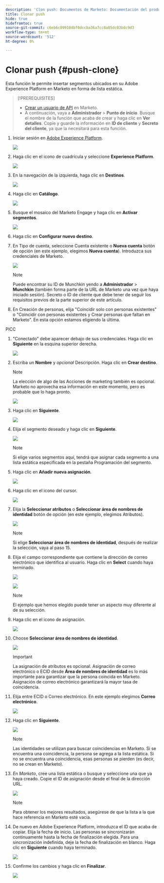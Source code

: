 ```yaml
---
description: 'Clon push: Documentos de Marketo: Documentación del producto'
title: Clonar push
hide: true
hidefromtoc: true
source-git-commit: c6eb6c099104bf0dccba36a7cc8a85dc03bdc9d3
workflow-type: tm+mt
source-wordcount: '512'
ht-degree: 0%

---
```


# Clonar push {#push-clone}

Esta función le permite insertar segmentos ubicados en su Adobe Experience Platform en Marketo en forma de lista estática.

>[!PREREQUISITES]
>
>* [Crear un usuario de API](/help/marketo/product-docs/administration/users-and-roles/create-an-api-only-user.md) en Marketo.
>* A continuación, vaya a **Administrador** > **Punto de inicio**. Busque el nombre de la función que acaba de crear y haga clic en **Ver detalles**. Copie y guarde la información en **ID de cliente** y **Secreto del cliente**, ya que la necesitará para esta función.


1. Iniciar sesión en [Adobe Experience Platform](https://experience.adobe.com/).

   ![](assets/push-an-adobe-experience-platform-segment-to-a-marketo-static-list-1.png)

1. Haga clic en el icono de cuadrícula y seleccione **Experience Platform**.

   ![](assets/push-an-adobe-experience-platform-segment-to-a-marketo-static-list-2.png)

1. En la navegación de la izquierda, haga clic en **Destinos**.

   ![](assets/push-an-adobe-experience-platform-segment-to-a-marketo-static-list-3.png)

1. Haga clic en **Catálogo**.

   ![](assets/push-an-adobe-experience-platform-segment-to-a-marketo-static-list-4.png)

1. Busque el mosaico del Marketo Engage y haga clic en **Activar segmentos**.

   ![](assets/push-an-adobe-experience-platform-segment-to-a-marketo-static-list-5.png)

1. Haga clic en **Configurar nuevo destino**.


1. En Tipo de cuenta, seleccione Cuenta existente o **Nueva cuenta** botón de opción (en este ejemplo, elegimos **Nueva cuenta**). Introduzca sus credenciales de Marketo.

   ![](assets/push-an-adobe-experience-platform-segment-to-a-marketo-static-list-6.png)

   >[!NOTE]
   >
   >Puede encontrar su ID de Munchkin yendo a **Administrador** > **Munchkin** (también forma parte de la URL de Marketo una vez que haya iniciado sesión). Secreto o ID de cliente que debe tener de seguir los requisitos previos de la parte superior de este artículo.

1. En Creación de personas, elija &quot;Coincidir solo con personas existentes&quot; o &quot;Coincidir con personas existentes y Crear personas que faltan en Marketo&quot;. En esta opción estamos eligiendo la última.

PICC

1. &quot;Conectado&quot; debe aparecer debajo de sus credenciales. Haga clic en **Siguiente** en la esquina superior derecha.

   ![](assets/push-an-adobe-experience-platform-segment-to-a-marketo-static-list-7.png)

1. Escriba un **Nombre** y _opcional_ Descripción. Haga clic en **Crear destino**.

   >[!NOTE]
   >
   >La elección de algo de las Acciones de marketing también es opcional. Marketo no aprovecha esa información en este momento, pero es probable que lo haga pronto.

   ![](assets/push-an-adobe-experience-platform-segment-to-a-marketo-static-list-8.png)

1. Haga clic en **Siguiente**.

   ![](assets/push-an-adobe-experience-platform-segment-to-a-marketo-static-list-9.png)

1. Elija el segmento deseado y haga clic en **Siguiente**.

   ![](assets/push-an-adobe-experience-platform-segment-to-a-marketo-static-list-10.png)

   >[!NOTE]
   >
   >Si elige varios segmentos aquí, tendrá que asignar cada segmento a una lista estática especificada en la pestaña Programación del segmento.

1. Haga clic en **Añadir nueva asignación**.

   ![](assets/push-an-adobe-experience-platform-segment-to-a-marketo-static-list-11.png)

1. Haga clic en el icono del cursor.

   ![](assets/push-an-adobe-experience-platform-segment-to-a-marketo-static-list-12.png)

1. Elija la **Seleccionar atributos** o **Seleccionar área de nombres de identidad** botón de opción (en este ejemplo, elegimos Atributos).

   ![](assets/push-an-adobe-experience-platform-segment-to-a-marketo-static-list-13.png)

   >[!NOTE]
   >
   >Si elige **Seleccionar área de nombres de identidad**, después de realizar la selección, vaya al paso 15.

1. Elija el campo correspondiente que contiene la dirección de correo electrónico que identifica al usuario. Haga clic en **Select** cuando haya terminado.

   ![](assets/push-an-adobe-experience-platform-segment-to-a-marketo-static-list-14.png)

   ![](assets/push-an-adobe-experience-platform-segment-to-a-marketo-static-list-15.png)

   >[!NOTE]
   >
   >El ejemplo que hemos elegido puede tener un aspecto muy diferente al de su selección.

1. Haga clic en el icono de asignación.

   ![](assets/push-an-adobe-experience-platform-segment-to-a-marketo-static-list-16.png)

1. Choose **Seleccionar área de nombres de identidad**.

   ![](assets/push-an-adobe-experience-platform-segment-to-a-marketo-static-list-17.png)

   >[!IMPORTANT]
   >
   >La asignación de atributos es opcional. Asignación de correo electrónico o ECID desde **Área de nombres de identidad** es lo más importante para garantizar que la persona coincida en Marketo. Asignación de correo electrónico garantizará la mayor tasa de coincidencia.

1. Elija entre ECID o Correo electrónico. En este ejemplo elegimos **Correo electrónico**.

   ![](assets/push-an-adobe-experience-platform-segment-to-a-marketo-static-list-18.png)

1. Haga clic en **Siguiente**.

   ![](assets/push-an-adobe-experience-platform-segment-to-a-marketo-static-list-19.png)

   >[!NOTE]
   >
   >Las identidades se utilizan para buscar coincidencias en Marketo. Si se encuentra una coincidencia, la persona se agrega a la lista estática. Si no se encuentra una coincidencia, esas personas se pierden (es decir, no se crean en Marketo).

1. _En Marketo_, cree una lista estática o busque y seleccione una que ya haya creado. Copie el ID de asignación desde el final de la dirección URL.

   ![](assets/push-an-adobe-experience-platform-segment-to-a-marketo-static-list-20.png)

   >[!NOTE]
   >
   >Para obtener los mejores resultados, asegúrese de que la lista a la que hace referencia en Marketo esté vacía.

1. De nuevo en Adobe Experience Platform, introduzca el ID que acaba de copiar. Elija la fecha de inicio. Las personas se sincronizarán continuamente hasta la fecha de finalización elegida. Para una sincronización indefinida, deje la fecha de finalización en blanco. Haga clic en **Siguiente** cuando haya terminado.

   ![](assets/push-an-adobe-experience-platform-segment-to-a-marketo-static-list-21.png)

1. Confirme los cambios y haga clic en **Finalizar**.

   ![](assets/push-an-adobe-experience-platform-segment-to-a-marketo-static-list-22.png)
